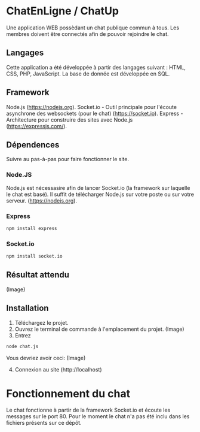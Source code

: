 # ChatEnLigne / ChatUp
Une application WEB possèdant un chat publique commun à tous. Les membres doivent être connectés afin de pouvoir rejoindre le chat.

## Langages 
Cette application a été développée à partir des langages suivant : HTML, CSS, PHP, JavaScript.
La base de donnée est développée en SQL.

## Framework
Node.js (https://nodejs.org).
Socket.io - Outil principale pour l'écoute asynchrone des websockets (pour le chat) (https://socket.io).
Express - Architecture pour construire des sites avec Node.js (https://expressjs.com/).

## Dépendences
Suivre au pas-à-pas pour faire fonctionner le site. 

### Node.JS
Node.js est nécessasire afin de lancer Socket.io (la framework sur laquelle le chat est basé).
Il suffit de télécharger Node.js sur votre poste ou sur votre serveur. (https://nodejs.org).

### Express
```sh
npm install express
```
### Socket.io
```sh
npm install socket.io
```
## Résultat attendu 

(Image)

## Installation

1. Téléchargez le projet.
2. Ouvrez le terminal de commande à l'emplacement du projet. 
(Image)
3. Entrez 

```sh
node chat.js
```
Vous devriez avoir ceci: (Image)

4. Connexion au site (http://localhost)

# Fonctionnement du chat
Le chat fonctionne à partir de la framework Socket.io et écoute les messages sur le port 80.
Pour le moment le chat n'a pas été inclu dans les fichiers présents sur ce dépôt.
